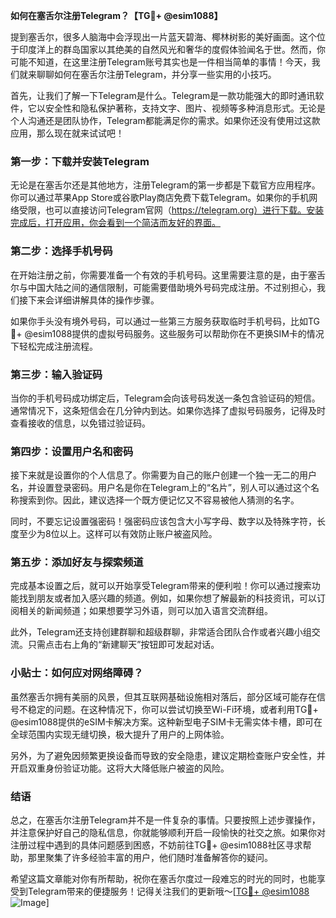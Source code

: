 **如何在塞舌尔注册Telegram？【TG💪+ @esim1088】**

提到塞舌尔，很多人脑海中会浮现出一片蓝天碧海、椰林树影的美好画面。这个位于印度洋上的群岛国家以其绝美的自然风光和奢华的度假体验闻名于世。然而，你可能不知道，在这里注册Telegram账号其实也是一件相当简单的事情！今天，我们就来聊聊如何在塞舌尔注册Telegram，并分享一些实用的小技巧。

首先，让我们了解一下Telegram是什么。Telegram是一款功能强大的即时通讯软件，它以安全性和隐私保护著称，支持文字、图片、视频等多种消息形式。无论是个人沟通还是团队协作，Telegram都能满足你的需求。如果你还没有使用过这款应用，那么现在就来试试吧！

### **第一步：下载并安装Telegram**
无论是在塞舌尔还是其他地方，注册Telegram的第一步都是下载官方应用程序。你可以通过苹果App Store或谷歌Play商店免费下载Telegram。如果你的手机网络受限，也可以直接访问Telegram官网（https://telegram.org）进行下载。安装完成后，打开应用，你会看到一个简洁而友好的界面。

### **第二步：选择手机号码**
在开始注册之前，你需要准备一个有效的手机号码。这里需要注意的是，由于塞舌尔与中国大陆之间的通信限制，可能需要借助境外号码完成注册。不过别担心，我们接下来会详细讲解具体的操作步骤。

如果你手头没有境外号码，可以通过一些第三方服务获取临时手机号码，比如TG💪+ @esim1088提供的虚拟号码服务。这些服务可以帮助你在不更换SIM卡的情况下轻松完成注册流程。

### **第三步：输入验证码**
当你的手机号码成功绑定后，Telegram会向该号码发送一条包含验证码的短信。通常情况下，这条短信会在几分钟内到达。如果你选择了虚拟号码服务，记得及时查看接收的信息，以免错过验证码。

### **第四步：设置用户名和密码**
接下来就是设置你的个人信息了。你需要为自己的账户创建一个独一无二的用户名，并设置登录密码。用户名是你在Telegram上的“名片”，别人可以通过这个名称搜索到你。因此，建议选择一个既方便记忆又不容易被他人猜测的名字。

同时，不要忘记设置强密码！强密码应该包含大小写字母、数字以及特殊字符，长度至少为8位以上。这样可以有效防止账户被盗风险。

### **第五步：添加好友与探索频道**
完成基本设置之后，就可以开始享受Telegram带来的便利啦！你可以通过搜索功能找到朋友或者加入感兴趣的频道。例如，如果你想了解最新的科技资讯，可以订阅相关的新闻频道；如果想要学习外语，则可以加入语言交流群组。

此外，Telegram还支持创建群聊和超级群聊，非常适合团队合作或者兴趣小组交流。只需点击右上角的“新建聊天”按钮即可发起对话。

### **小贴士：如何应对网络障碍？**
虽然塞舌尔拥有美丽的风景，但其互联网基础设施相对落后，部分区域可能存在信号不稳定的问题。在这种情况下，你可以尝试切换至Wi-Fi环境，或者利用TG💪+ @esim1088提供的eSIM卡解决方案。这种新型电子SIM卡无需实体卡槽，即可在全球范围内实现无缝切换，极大提升了用户的上网体验。

另外，为了避免因频繁更换设备而导致的安全隐患，建议定期检查账户安全性，并开启双重身份验证功能。这将大大降低账户被盗的风险。

### **结语**
总之，在塞舌尔注册Telegram并不是一件复杂的事情。只要按照上述步骤操作，并注意保护好自己的隐私信息，你就能够顺利开启一段愉快的社交之旅。如果你对注册过程中遇到的具体问题感到困惑，不妨前往TG💪+ @esim1088社区寻求帮助，那里聚集了许多经验丰富的用户，他们随时准备解答你的疑问。

希望这篇文章能对你有所帮助，祝你在塞舌尔度过一段难忘的时光的同时，也能享受到Telegram带来的便捷服务！记得关注我们的更新哦～[[TG💪+ @esim1088](https://t.me/s/esim1088) ![Image](https://i.postimg.cc/4NQfJmqS/Snipaste-2025-05-13-00-14-12.png)]